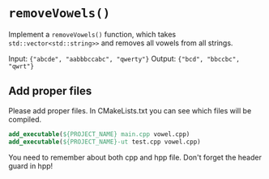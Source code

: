# `removeVowels()`

Implement a `removeVowels()` function, which takes `std::vector<std::string>>` and removes all vowels from all strings.

Input: `{"abcde", "aabbbccabc", "qwerty"}`
Output: `{"bcd", "bbccbc", "qwrt"}`

## Add proper files

Please add proper files. In CMakeLists.txt you can see which files will be compiled.

```cmake
add_executable(${PROJECT_NAME} main.cpp vowel.cpp)
add_executable(${PROJECT_NAME}-ut test.cpp vowel.cpp)
```

You need to remember about both cpp and hpp file. Don't forget the header guard in hpp!
